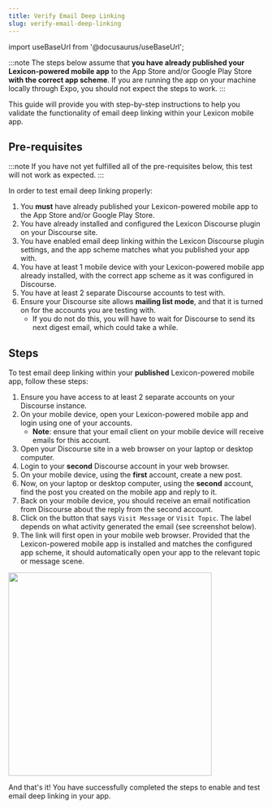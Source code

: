 ```yaml
---
title: Verify Email Deep Linking
slug: verify-email-deep-linking
---
```


import useBaseUrl from '@docusaurus/useBaseUrl';

:::note
The steps below assume that **you have already published your Lexicon-powered mobile app** to the App Store and/or Google Play Store **with the correct app scheme**. If you are running the app on your machine locally through Expo, you should not expect the steps to work.
:::

This guide will provide you with step-by-step instructions to help you validate the functionality of email deep linking within your Lexicon mobile app.

## Pre-requisites

:::note
If you have not yet fulfilled all of the pre-requisites below, this test will not work as expected.
:::

In order to test email deep linking properly:

1. You **must** have already published your Lexicon-powered mobile app to the App Store and/or Google Play Store.
1. You have already installed and configured the Lexicon Discourse plugin on your Discourse site.
1. You have enabled email deep linking within the Lexicon Discourse plugin settings, and the app scheme matches what you published your app with.
1. You have at least 1 mobile device with your Lexicon-powered mobile app already installed, with the correct app scheme as it was configured in Discourse.
1. You have at least 2 separate Discourse accounts to test with.
1. Ensure your Discourse site allows **mailing list mode**, and that it is turned on for the accounts you are testing with.
   - If you do not do this, you will have to wait for Discourse to send its next digest email, which could take a while.

## Steps

To test email deep linking within your **published** Lexicon-powered mobile app, follow these steps:

1. Ensure you have access to at least 2 separate accounts on your Discourse instance.
1. On your mobile device, open your Lexicon-powered mobile app and login using one of your accounts.
   - **Note**: ensure that your email client on your mobile device will receive emails for this account.
1. Open your Discourse site in a web browser on your laptop or desktop computer.
1. Login to your **second** Discourse account in your web browser.
1. On your mobile device, using the **first** account, create a new post.
1. Now, on your laptop or desktop computer, using the **second** account, find the post you created on the mobile app and reply to it.
1. Back on your mobile device, you should receive an email notification from Discourse about the reply from the second account.
1. Click on the button that says `Visit Message` or `Visit Topic`. The label depends on what activity generated the email (see screenshot below).
1. The link will first open in your mobile web browser. Provided that the Lexicon-powered mobile app is installed and matches the configured app scheme, it should automatically open your app to the relevant topic or message scene.

<div className="image-container-center">
    <img width="400"  src={useBaseUrl('/img/screenshot/plugins/version-2.2.0/Discourse-Plugin-EmailDeepLinking-Settings.png')} />
</div>

And that's it! You have successfully completed the steps to enable and test email deep linking in your app.
